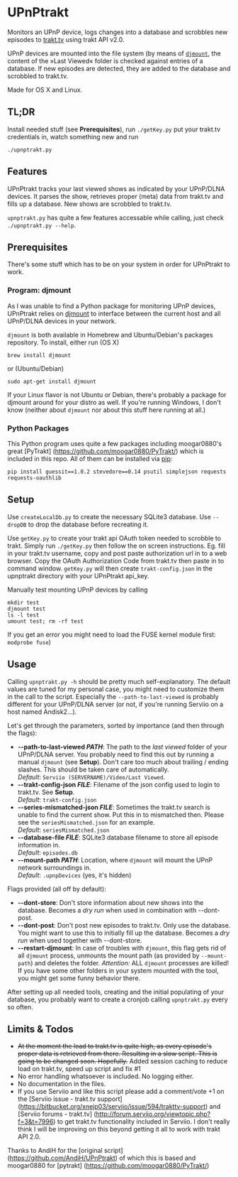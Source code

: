 # UPnPtrakt

Monitors an UPnP device, logs changes into a database and scrobbles new episodes to [trakt.tv](http://trakt.tv) using trakt API v2.0.

UPnP devices are mounted into the file system (by means of [`djmount`](http://djmount.sourceforge.net/), the content of the »Last Viewed« folder is checked against entries of a database. If new episodes are detected, they are added to the database and scrobbled to trakt.tv.

Made for OS X and Linux.
## TL;DR
Install needed stuff (see **Prerequisites**), run `./getKey.py` put your trakt.tv credentials in, watch something new and run

```shell
./upnptrakt.py
```

## Features
UPnPtrakt tracks your last viewed shows as indicated by your UPnP/DLNA devices. It parses the show, retrieves proper (meta) data from trakt.tv and fills up a database. New shows are scrobbled to trakt.tv.

`upnptrakt.py` has quite a few features accessable while calling, just check `./upnptrakt.py --help`.
## Prerequisites
There's some stuff which has to be on your system in order for UPnPtrakt to work.
### Program: djmount
As I was unable to find a Python package for monitoring UPnP devices, UPnPtrakt relies on [djmount](http://djmount.sourceforge.net/) to interface between the current host and all UPnP/DLNA devices in your network.

`djmount` is both available in Homebrew and Ubuntu/Debian's packages repository. To install, either run (OS X)

```shell
brew install djmount
```
or (Ubuntu/Debian)

```shell
sudo apt-get install djmount
```
If your Linux flavor is not Ubuntu or Debian, there's probably a package for djmount around for your distro as well. If you're running Windows, I don't know (neither about `djmount` nor about this stuff here running at all.)

### Python Packages
This Python program uses quite a few packages including moogar0880's great [PyTrakt] (https://github.com/moogar0880/PyTrakt/) which is included in this repo. All of them can be installed via [pip](http://www.pip-installer.org/):

```shell
pip install guessit==1.0.2 stevedore==0.14 psutil simplejson requests requests-oauthlib
```

## Setup
Use `createLocalDb.py` to create the necessary SQLite3 database. Use `--dropDB` to drop the database before recreating it.

Use `getKey.py` to create your trakt api OAuth token needed to scrobble to trakt. Simply run `./getKey.py` then follow the on screen instructions. Eg. fill in your trakt.tv username, copy and post paste authorization url in to a web browser. Copy the OAuth Authorization Code from trakt.tv then paste in to command window. `getKey.py` will then create `trakt-config.json` in the upnptrakt directory with your UPnPtrakt api_key. 

Manually test mounting UPnP devices by calling
```shell
mkdir test
djmount test
ls -l test
umount test; rm -rf test
```
If you get an error you might need to load the FUSE kernel module first: `modprobe fuse`)
## Usage
Calling `upnptrakt.py -h` should be pretty much self-explanatory. The default values are tuned for my personal case, you might need to customize them in the call to the script. Especially the `--path-to-last-viewed` is probably different for your UPnP/DLNA server (or not, if you're running Serviio on a host named Andisk2…).

Let's get through the parameters, sorted by importance (and then through the flags):

* **--path-to-last-viewed _PATH_**: The path to the *last viewed* folder of your UPnP/DLNA server. You probably need to find this out by running a manual `djmount` (see **Setup**). Don't care too much about trailing / ending slashes. This should be taken care of automatically.  
*Default*: `Serviio (SERVERNAME)/Video/Last Viewed`. 
* **--trakt-config-json _FILE_**: Filename of the json config used to login to trakt.tv. See **Setup**.  
*Default*: `trakt-config.json`
* **--series-mismatched-json _FILE_**: Sometimes the trakt.tv search is unable to find the current show. Put this in to mismatched then. Please see the `seriesMismatched.json` for an example.  
*Default*: `seriesMismatched.json`
* **--database-file _FILE_**: SQLite3 database filename to store all episode information in.  
*Default*: `episodes.db`
* **--mount-path _PATH_**: Location, where `djmount` will mount the UPnP network surroundings in.  
*Default*: `.upnpDevices` (yes, it's hidden)

Flags provided (all off by default):

* **--dont-store**: Don't store information about new shows into the database. Becomes a *dry run* when used in combination with --dont-post.
* **--dont-post**: Don't post new episodes to trakt.tv. Only use the database. You might want to use this to initially fill up the database. Becomes a *dry run* when used together with --dont-store.
* **--restart-djmount**: In case of troubles with `djmount`, this flag gets rid of all `djmount` process, unmounts the mount path (as provided by `--mount-path`) and deletes the folder. *Attention:* ALL `djmount` processes are killed! If you have some other folders in your system mounted with the tool, you might get some funny behavior there.

After setting up all needed tools, creating and the initial populating of your database, you probably want to create a cronjob calling `upnptrakt.py` every so often.

## Limits & Todos
* ~~At the moment the load to trakt.tv is quite high, as every episode's proper data is retrieved from there. Resulting in a slow script. This is going to be changed soon. Hopefully.~~ Added session caching to reduce load on trakt.tv, speed up script and fix #1
* No error handling whatsoever is included. No logging either.
* No documentation in the files.
* If you use Serviio and like this script please add a comment/vote +1 on the [Serviio issue - trakt.tv support] (https://bitbucket.org/xnejp03/serviio/issue/594/trakttv-support) and [Serviio forums - trakt.tv] (http://forum.serviio.org/viewtopic.php?f=3&t=7996) to get trakt.tv functionality included in Serviio. I don't really think I will be improving on this beyond getting it all to work with trakt API 2.0. 

Thanks to AndiH for the [original script] (https://github.com/AndiH/UPnPtrakt) of which this is based and moogar0880 for [pytrakt] (https://github.com/moogar0880/PyTrakt/)
